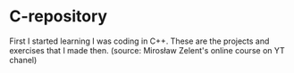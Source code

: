 # C-repository
First I started learning I was coding in C++. These are the projects and exercises that I made then. (source: Mirosław Zelent's online course on YT chanel)
